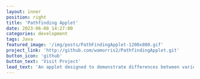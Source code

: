 ```yaml
---
layout: inner
position: right
title: 'Pathfinding Applet'
date: 2023-06-08 14:27:00
categories: development
tags: Java
featured_image: '/img/posts/PathFindingApplet-1200x800.gif'
project_link: 'http://github.com/wamorris2/PathfindingApplet.git'
button_icon: 'github'
button_text: 'Visit Project'
lead_text: 'An applet designed to demonstrate differences between various pathfinding algorithms.'
---
```

